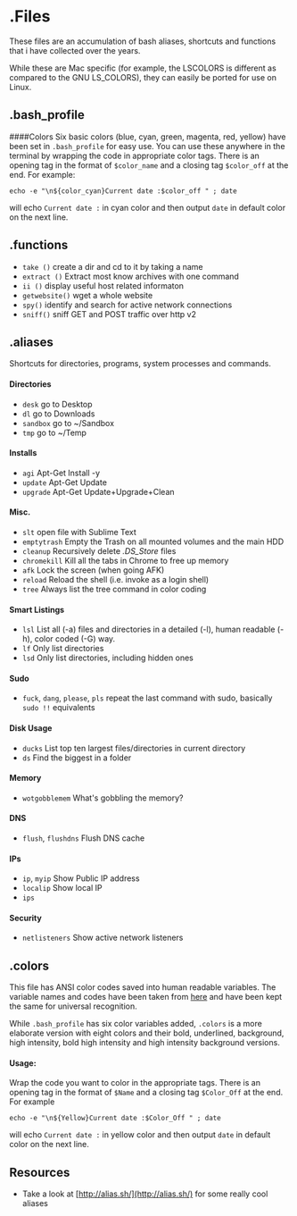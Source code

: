 .Files
========

These files are an accumulation of bash aliases, shortcuts and functions that i have collected over the years.

While these are Mac specific (for example, the LSCOLORS is different as compared to the GNU LS_COLORS), they can easily be ported for use on Linux.

.bash_profile
---

####Colors
Six basic colors (blue, cyan, green, magenta, red, yellow) have been set in `.bash_profile` for easy use. You can use these anywhere in the terminal by wrapping the code in appropriate color tags. There is an opening tag in the format of `$color_name` and a closing tag `$color_off` at the end. For example:

`echo -e "\n${color_cyan}Current date :$color_off " ; date`

will echo `Current date :` in cyan color and then output `date` in
default color on the next line.

.functions
---
- `take ()` create a dir and cd to it by taking a name
- `extract ()` Extract most know archives with one command
- `ii ()` display useful host related informaton
- `getwebsite()` wget a whole website
- `spy()` identify and search for active network connections
- `sniff()` sniff GET and POST traffic over http v2

.aliases
---
Shortcuts for directories, programs, system processes and commands.

#### Directories
- `desk` go to Desktop
- `dl` go to Downloads
- `sandbox` go to ~/Sandbox
- `tmp` go to ~/Temp

#### Installs
- `agi` Apt-Get Install -y
- `update` Apt-Get Update
- `upgrade` Apt-Get Update+Upgrade+Clean

#### Misc.
- `slt` open file with Sublime Text
- `emptytrash` Empty the Trash on all mounted volumes and the main HDD
- `cleanup` Recursively delete _.DS_Store_ files
- `chromekill` Kill all the tabs in Chrome to free up memory
- `afk` Lock the screen (when going AFK)
- `reload` Reload the shell (i.e. invoke as a login shell)
- `tree` Always list the tree command in color coding

#### Smart Listings
- `lsl` List all (-a) files and directories in a detailed (-l), human readable (-h), color coded (-G) way.
- `lf` Only list directories
- `lsd` Only list directories, including hidden ones

#### Sudo
- `fuck`, `dang`, `please`, `pls` repeat the last command with sudo, basically `sudo !!` equivalents

#### Disk Usage
- `ducks` List top ten largest files/directories in current directory
- `ds` Find the biggest in a folder

#### Memory
- `wotgobblemem` What's gobbling the memory?

#### DNS
- `flush`, `flushdns` Flush DNS cache

#### IPs
- `ip`, `myip` Show Public IP address
- `localip` Show local IP
- `ips`

#### Security
- `netlisteners` Show active network listeners

.colors
---
This file has ANSI color codes saved into human readable variables. The
variable names and codes have been taken from
[here](https://wiki.archlinux.org/index.php/Color_Bash_Prompt#List_of_colors_for_prompt_and_Bash)
and have been kept the same for universal recognition.

While `.bash_profile` has six color variables added, `.colors` is a more
elaborate version with eight colors and their bold, underlined,
background, high intensity, bold high intensity and high intensity
background versions.

#### Usage:
Wrap the code you want to color in the appropriate tags. There is an
opening tag in the format of `$Name` and a closing tag `$Color_Off` at
the end.  For example

`echo -e "\n${Yellow}Current date :$Color_Off " ; date`

will echo `Current date :` in yellow color and then output `date` in
default color on the next line.

Resources
---
- Take a look at [http://alias.sh/](http://alias.sh/) for some really cool aliases
